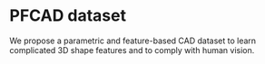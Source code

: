 # PFCAD dataset
We propose a parametric and feature-based CAD dataset to learn complicated 3D shape features and to comply with human vision.
